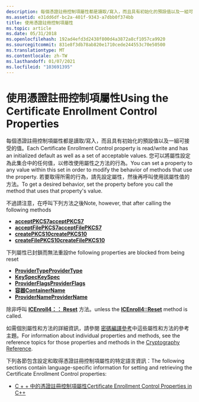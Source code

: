 ```yaml
---
description: 每個憑證註冊控制項屬性都是讀取/寫入，而且具有初始化的預設值以及一組可接受的值。
ms.assetid: e31dd6df-bc2a-401f-9343-a7dbb0f374bb
title: 使用憑證註冊控制項屬性
ms.topic: article
ms.date: 05/31/2018
ms.openlocfilehash: 192ad4efd3d2438f800d4a3872a8cf1057ca9920
ms.sourcegitcommit: 831e8f3db78ab820e1710cede244553c70e50500
ms.translationtype: MT
ms.contentlocale: zh-TW
ms.lasthandoff: 01/07/2021
ms.locfileid: "103691395"
---
```

# <a name="using-the-certificate-enrollment-control-properties"></a><span data-ttu-id="bfd79-103">使用憑證註冊控制項屬性</span><span class="sxs-lookup"><span data-stu-id="bfd79-103">Using the Certificate Enrollment Control Properties</span></span>

<span data-ttu-id="bfd79-104">每個憑證註冊控制項屬性都是讀取/寫入，而且具有初始化的預設值以及一組可接受的值。</span><span class="sxs-lookup"><span data-stu-id="bfd79-104">Each Certificate Enrollment Control property is read/write and has an initialized default as well as a set of acceptable values.</span></span> <span data-ttu-id="bfd79-105">您可以將屬性設定為此集合中的任何值，以修改使用屬性之方法的行為。</span><span class="sxs-lookup"><span data-stu-id="bfd79-105">You can set a property to any value within this set in order to modify the behavior of methods that use the property.</span></span> <span data-ttu-id="bfd79-106">若要取得所需的行為，請先設定屬性，然後再呼叫使用該屬性值的方法。</span><span class="sxs-lookup"><span data-stu-id="bfd79-106">To get a desired behavior, set the property before you call the method that uses that property's value.</span></span>

<span data-ttu-id="bfd79-107">不過請注意，在呼叫下列方法之後</span><span class="sxs-lookup"><span data-stu-id="bfd79-107">Note, however, that after calling the following methods</span></span>

-   [<span data-ttu-id="bfd79-108">**acceptPKCS7**</span><span class="sxs-lookup"><span data-stu-id="bfd79-108">**acceptPKCS7**</span></span>](/windows/desktop/api/Xenroll/nf-xenroll-icenroll-acceptpkcs7)
-   [<span data-ttu-id="bfd79-109">**acceptFilePKCS7**</span><span class="sxs-lookup"><span data-stu-id="bfd79-109">**acceptFilePKCS7**</span></span>](/windows/desktop/api/Xenroll/nf-xenroll-icenroll-acceptfilepkcs7)
-   [<span data-ttu-id="bfd79-110">**createPKCS10**</span><span class="sxs-lookup"><span data-stu-id="bfd79-110">**createPKCS10**</span></span>](/windows/desktop/api/Xenroll/nf-xenroll-icenroll-createpkcs10)
-   [<span data-ttu-id="bfd79-111">**createFilePKCS10**</span><span class="sxs-lookup"><span data-stu-id="bfd79-111">**createFilePKCS10**</span></span>](/windows/desktop/api/Xenroll/nf-xenroll-icenroll-createfilepkcs10)

<span data-ttu-id="bfd79-112">下列屬性已封鎖而無法重設</span><span class="sxs-lookup"><span data-stu-id="bfd79-112">the following properties are blocked from being reset</span></span>

-   [<span data-ttu-id="bfd79-113">**ProviderType**</span><span class="sxs-lookup"><span data-stu-id="bfd79-113">**ProviderType**</span></span>](/windows/win32/api/xenroll/nf-xenroll-icenroll-get_providertype)
-   [<span data-ttu-id="bfd79-114">**KeySpec**</span><span class="sxs-lookup"><span data-stu-id="bfd79-114">**KeySpec**</span></span>](/windows/win32/api/xenroll/nf-xenroll-icenroll-get_keyspec)
-   [<span data-ttu-id="bfd79-115">**ProviderFlags**</span><span class="sxs-lookup"><span data-stu-id="bfd79-115">**ProviderFlags**</span></span>](/windows/win32/api/xenroll/nf-xenroll-icenroll-get_providerflags)
-   [<span data-ttu-id="bfd79-116">**容器**</span><span class="sxs-lookup"><span data-stu-id="bfd79-116">**ContainerName**</span></span>](/windows/win32/api/xenroll/nf-xenroll-icenroll-get_containername)
-   [<span data-ttu-id="bfd79-117">**ProviderName**</span><span class="sxs-lookup"><span data-stu-id="bfd79-117">**ProviderName**</span></span>](/windows/win32/api/xenroll/nf-xenroll-icenroll-get_providername)

<span data-ttu-id="bfd79-118">除非呼叫 [**ICEnroll4：： Reset**](/windows/desktop/api/Xenroll/nf-xenroll-icenroll3-reset) 方法。</span><span class="sxs-lookup"><span data-stu-id="bfd79-118">unless the [**ICEnroll4::Reset**](/windows/desktop/api/Xenroll/nf-xenroll-icenroll3-reset) method is called.</span></span>

<span data-ttu-id="bfd79-119">如需個別屬性和方法的詳細資訊，請參閱 [密碼編譯參考](cryptography-reference.md)中這些屬性和方法的參考主題。</span><span class="sxs-lookup"><span data-stu-id="bfd79-119">For information about individual properties and methods, see the reference topics for those properties and methods in the [Cryptography Reference](cryptography-reference.md).</span></span>

<span data-ttu-id="bfd79-120">下列各節包含設定和取得憑證註冊控制項屬性的特定語言資訊：</span><span class="sxs-lookup"><span data-stu-id="bfd79-120">The following sections contain language-specific information for setting and retrieving the Certificate Enrollment Control properties:</span></span>

-   [<span data-ttu-id="bfd79-121">C + + 中的憑證註冊控制項屬性</span><span class="sxs-lookup"><span data-stu-id="bfd79-121">Certificate Enrollment Control Properties in C++</span></span>](certificate-enrollment-control-properties-in-c-.md)

 

 
